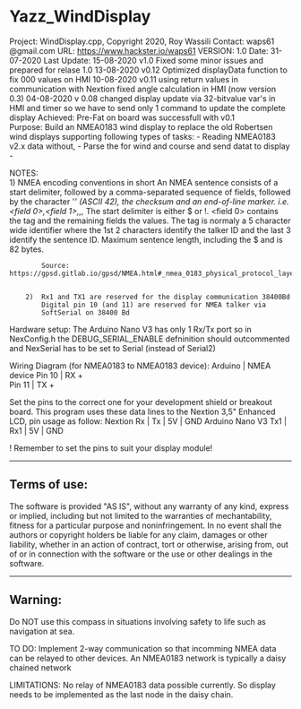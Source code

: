 # Yazz_WindDisplay
Project:  WindDisplay.cpp, Copyright 2020, Roy Wassili
  Contact:  waps61 @gmail.com
  URL:      https://www.hackster.io/waps61
  VERSION:  1.0
  Date:     31-07-2020
  Last
  Update:   15-08-2020 v1.0
            Fixed some minor issues and prepared for relase 1.0
            13-08-2020 v0.12
            Optimized displayData function to fix 000 values on HMI
            10-08-2020 v0.11
            using return values in communication with Nextion
            fixed angle calculation in HMI (now version 0.3)
            04-08-2020 v 0.08
            changed display update via 32-bitvalue var's in HMI and timer
            so we have to send only 1 command to update the complete display
  Achieved: Pre-Fat on board was successfull with v0.1          
  Purpose:  Build an NMEA0183 wind display to replace the old Robertsen wind displays
            supporting following types of tasks:
            - Reading NMEA0183 v2.x data without,
            - Parse the for wind and course and send datat to display
            - 
  
  NOTES:    
        1)  NMEA encoding conventions in short
            An NMEA sentence consists of a start delimiter, followed by a comma-separated sequence
            of fields, followed by the character '*' (ASCII 42), the checksum and an end-of-line marker.
            i.e. <start delimiter><field 0>,<field 1>,,,<field n>*<checksum><end-of-linemarker>
            The start delimiter is either $ or !. <field 0> contains the tag and the remaining fields
            the values. The tag is normaly a 5 character wide identifier where the 1st 2 characters
            identify the talker ID and the last 3 identify the sentence ID.
            Maximum sentence length, including the $ and <CR><LF> is 82 bytes.

            Source: https://gpsd.gitlab.io/gpsd/NMEA.html#_nmea_0183_physical_protocol_layer


        2)  Rx1 and TX1 are reserved for the display communication 38400Bd
            Digital pin 10 (and 11) are reserved for NMEA talker via
            SoftSerial on 38400 Bd
  
  Hardware setup:
  The Arduino Nano V3 has only 1 Rx/Tx port so in NexConfig.h the DEBUG_SERIAL_ENABLE 
  defninition should outcommented and NexSerial has to be set to Serial (instead of Serial2)
  
  Wiring Diagram (for NMEA0183 to NMEA0183 device):
  Arduino   | NMEA device
     Pin 10 |  RX +   
     Pin 11 |  TX + 
  
  Set the pins to the correct one for your development shield or breakout board.
  This program uses these data lines to the Nextion 3,5" Enhanced LCD,
  pin usage as follow:
  Nextion           Rx  | Tx  | 5V  | GND
  Arduino Nano V3   Tx1 | Rx1 | 5V  | GND

  ! Remember to set the pins to suit your display module!


  ---------------
  Terms of use:
  ---------------
  The software is provided "AS IS", without any warranty of any kind, express or implied,
  including but not limited to the warranties of mechantability, fitness for a particular
  purpose and noninfringement. In no event shall the authors or copyright holders be liable
  for any claim, damages or other liability, whether in an action of contract, tort or
  otherwise, arising from, out of or in connection with the software or the use or other
  dealings in the software.

  -----------
  Warning:
  -----------
  Do NOT use this compass in situations involving safety to life
  such as navigation at sea.  
        
  TO DO:    Implement 2-way communication so that incomming NMEA data can be relayed
            to other devices. An NMEA0183 network is typically a daisy chained network

  LIMITATIONS: 
            No relay of NMEA0183 data possible currently. So display needs to be
            implemented as the last node in the daisy chain.
 
  
